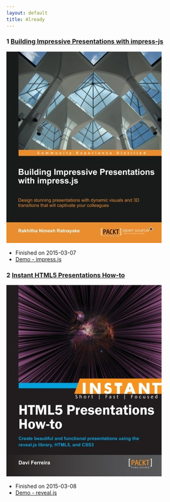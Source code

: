 ```yaml
---
layout: default
title: Already
---
```


### 1 [Building Impressive Presentations with impress-js](http://www.amazon.com/Building-Impressive-Presentations-Impress-js-Ratnayake/dp/1849696489)

![Building Impressive Presentations with impress-js](/assets/images/book/impressjs.jpg)

+ Finished on 2015-03-07
+ [Demo - impress.js](http://happyjohann.github.io/impressjs-demo/)

### 2 [Instant HTML5 Presentations How-to](http://www.amazon.com/Instant-HTML5-Presentations-How--Ferreira/dp/1782164782)

![Instant HTML5 Presentations How-to](/assets/images/book/revealjs.jpg)

+ Finished on 2015-03-08
+ [Demo - reveal.js](http://happyjohann.github.io/revealjs-demo/)

